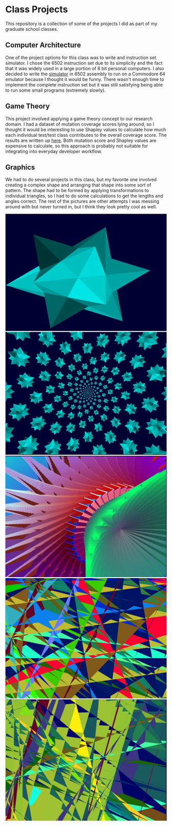 # Class Projects
This repository is a collection of some of the projects I did as part of my graduate school classes.
## Computer Architecture
One of the project options for this class was to write and instruction set simulator. I chose the 6502 instruction set due to its simplicity and the fact that it was widely used in a large portion of 8 bit personal computers. I also decided to write the [simulator](architecture/sim.asm) in 6502 assembly to run on a Commodore 64 emulator because I thought it would be funny. There wasn't enough time to implement the complete instruction set but it was still satisfying being able to run some small programs (extremely slowly).

## Game Theory
This project involved applying a game theory concept to our research domain. I had a dataset of mutation coverage scores lying around, so I thought it would be interesting to use Shapley values to calculate how much each individual test/test class contributes to the overall coverage score. The results are written up [here](game-theory/test-contributions.pdf). Both mutation score and Shapley values are expensive to calculate, so this approach is probably not suitable for integrating into everyday developer workflow.

## Graphics
We had to do several projects in this class, but my favorite one involved creating a complex shape and arranging that shape into some sort of pattern. The shape had to be formed by applying transformations to individual triangles, so I had to do some calculations to get the lengths and angles correct. The rest of the pictures are other attempts I was messing around with but never turned in, but I think they look pretty cool as well.

![shape](graphics/shape.jpg)
![spiral](graphics/spiral.jpg)
![spin](graphics/spin.jpg)
![pattern1](graphics/pattern1.jpg)
![pattern2](graphics/pattern2.jpg)
